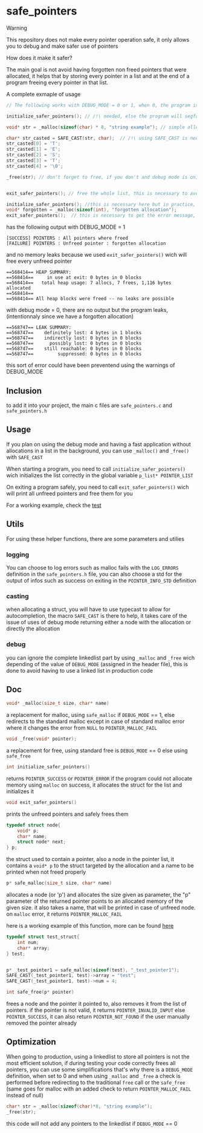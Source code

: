 # safe_pointers

> [!WARNING]
> This repository does not make every pointer operation safe, it only allows you to debug and make safer use of pointers

How does it make it safer?

The main goal is not avoid having forgotten non freed pointers that were allocated, it helps that by storing every pointer in a list and at the end of a program freeing every pointer in that list.



A complete exmaple of usage

```c
// The following works with DEBUG_MODE = 0 or 1, when 0, the program is faster and doesn't use a list to check for forgotten allocations

initialize_safer_pointers(); // /!\ needed, else the program will segfault due to head being null   

void* str = _malloc(sizeof(char) * 8, "string example"); // simple allocation for a string

char* str_casted = SAFE_CAST(str, char);  // /!\ using SAFE_CAST is necessary when using debug mode as it takes care of the cast to the node struct necessary or not
str_casted[0] = 'T';
str_casted[1] = 'E';
str_casted[2] = 'S';
str_casted[3] = 'T';
str_casted[4] = '\0';

_free(str); // don't forget to free, if you don't and debug mode is on, the program will tell you that you forgot to free it


exit_safer_pointers(); // free the whole list, this is necessary to avoid any memory leaks

initialize_safer_pointers(); //this is necessary here but in practice, you should only use this function once
void* forgotten = _malloc(sizeof(int), "forgotten allocation");
exit_safer_pointers();  // this is necessary to get the error message, it should also be used only once
```
has the following output with DEBUG_MODE = 1
```
[SUCCESS] POINTERS : All pointers where freed
[FAILURE] POINTERS : Unfreed pointer : forgotten allocation
```
and no memory leaks because we used `exit_safer_pointers()` wich will free every unfreed pointer
```
==568414== HEAP SUMMARY:
==568414==     in use at exit: 0 bytes in 0 blocks
==568414==   total heap usage: 7 allocs, 7 frees, 1,116 bytes allocated
==568414==
==568414== All heap blocks were freed -- no leaks are possible
```
with debug mode = 0, there are no output but the program leaks, (intentionnaly since we have a forgotten allocation)
```
==568747== LEAK SUMMARY:
==568747==    definitely lost: 4 bytes in 1 blocks
==568747==    indirectly lost: 0 bytes in 0 blocks
==568747==      possibly lost: 0 bytes in 0 blocks
==568747==    still reachable: 0 bytes in 0 blocks
==568747==         suppressed: 0 bytes in 0 blocks
```
this sort of error could have been preventend using the warnings of DEBUG_MODE
## Inclusion

to add it into your project, the main c files are `safe_pointers.c` and `safe_pointers.h`


## Usage
If you plan on using the debug mode and having a fast application without allocations in a list in the background, you can use `_malloc()` and `_free()` with `SAFE_CAST`

When starting a program, you need to call `initialize_safer_pointers()` wich initializes the list correctly in the global variable `p_list* POINTER_LIST`

On exiting a program safely, you need to call `exit_safer_pointers()` wich will print all unfreed pointers and free them for you


For a working example, check the [test](test_safe_pointers.c)



## Utils

For using these helper functions, there are some parameters and utilies

### logging

You can choose to log errors such as malloc fails with the `LOG_ERRORS` definition in the `safe_pointers.h` file, you can also choose a std for the output of infos such as success on exiting in the `POINTER_INFO_STD` definition

### casting

when allocating a struct, you will have to use typecast to allow for autocompletion, the macro `SAFE_CAST` is there to help, it takes care of the issue of uses of debug mode returning either a node with the allocation or directly the allocation

### debug

you can ignore the complete linkedlist part by using `_malloc` and `_free` wich depending of the value of `DEBUG_MODE` (assigned in the header file), this is done to avoid having to use a linked list in production code


## Doc

```c
void* _malloc(size_t size, char* name)
```
a replacement for malloc, using `safe_malloc` if `DEBUG_MODE` == 1, else redirects to the standard malloc except in case of standard malloc error where it changes the error from `NULL` to `POINTER_MALLOC_FAIL`

```c
void _free(void* pointer);
```
a replacement for free, using standard free is `DEBUG_MODE` == 0 else using `safe_free`

```c
int initialize_safer_pointers()
```
returns `POINTER_SUCCESS` or `POINTER_ERROR` if the program could not allocate memory using `malloc`
on success, it allocates the struct for the list and initializes it


```c
void exit_safer_pointers()
```
prints the unfreed pointers and safely frees them


```c
typedef struct node{
    void* p;
    char* name;
    struct node* next;
} p;
```

the struct used to contain a pointer, also a node in the pointer list,  it contains a `void* p` to the struct targeted by the allocation and a name to be printed when not freed properly

```c
p* safe_malloc(size_t size, char* name)
```
allocates a node (or 'p') and allocates the size given as parameter, the "p" parameter of the returned pointer points to an allocated memory of the given size. it also takes a name, that will be printed in case of unfreed node. on `malloc` error, it returns `POINTER_MALLOC_FAIL`

here is a working example of this function, more can be found [here](test_safe_pointers.c)

```c
typedef struct test_struct{
    int num;
    char* array;
} test;


p* _test_pointer1 = safe_malloc(sizeof(test), "_test_pointer1");
SAFE_CAST(_test_pointer1, test)->array = "test";
SAFE_CAST(_test_pointer1, test)->num = 4;
```


```c
int safe_free(p* pointer)
```
frees a node and the pointer it pointed to, also removes it from the list of pointers.
if the pointer is not valid, it returns `POINTER_INVALID_INPUT` else `POINTER_SUCCESS`, it can also return `POINTER_NOT_FOUND` if the user manually removed the pointer already

## Optimization

When going to production, using a linkedlist to store all pointers is not the most efficient solution, if during testing your code correctly frees all pointers, you can use some simplifications that's why there is a `DEBUG_MODE` definition, when set to 0 and when using `_malloc` and `_free` a check is performed before redirecting to the traditional `free` call or the `safe_free` (same goes for malloc with an added check to return `POINTER_MALLOC_FAIL` instead of null)
```c
char* str = _malloc(sizeof(char)*8, "string example");
_free(str);
```
this code will not add any pointers to the linkedlist if `DEBUG_MODE` == 0